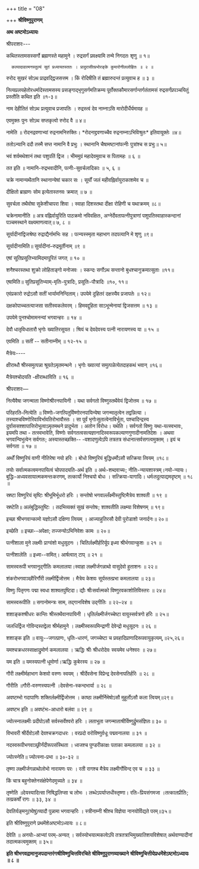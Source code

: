 +++
title = "08"

+++
**श्रीविष्णुपुराणम्**

**अथ अष्टमोऽध्यायः**

श्रीपराशरः---

कथितस्तामसस्सर्गो ब्रह्मणस्ते महामुने । रुद्रसर्गं प्रवक्ष्यामि तन्मे निगदतः शृणु ॥ १॥

      कल्पादावात्मनस्तुल्यं सुतं प्रध्यायतस्ततः । प्रादुरासीत्प्रभोरङ्के कुमारोनीललोहितः ॥ २ ॥

रुरोद सुखरं सोऽथ प्राद्रवद्द्विजसत्तम । किं रोदिषीति तं ब्रह्मारुदन्तं प्रत्युवाच ह ॥ ३ ॥

नित्यप्रलयहेतोरधर्मादेस्तामसस्य प्रसङ्गाद्भृगुसर्गमतिक्रम्य पूर्वोक्तकौमारसर्गान्तर्गतंतामसं रुद्रसर्गंप्रपञ्चयितुं प्रस्तौति कथित इति ॥१-३॥

नाम देहीतितं सोऽथ प्रत्युवाच प्रजापतिः । रुद्रस्त्वं देव नाम्नाऽसि मारोदीर्धैर्यमावह ॥

एवमुक्तः पुनः सोऽथ सप्तकृत्वो रुरोद वै ॥ ४॥

नामेति ॥ रोदनद्रवणाभ्यां रुद्रनामनिरुक्तिः। \*रोदनाद्द्रवणाच्चैव रुद्रनाम्नाऽभिविश्रुतः\* इतिवायूक्तेः ॥४॥

ततोऽन्यानि ददौ तस्मै सप्त नामानि वै प्रभुः । स्थानानि चैषामष्टानांपत्नीः पुत्रांश्च स प्रभुः॥ ५॥

भवं शर्वमथेशानं तथा पशुपतिं द्विज । भीममुग्रं महादेवमुवाच स पितामहः ॥ ६ ॥

तत इति ॥ नामानि-रुद्रभवादीनि, पत्नीः-सुवर्चलादिकाः ॥ ५, ६ ॥

चक्रे नामान्यथैतानि स्थानान्येषां चकार सः । सूर्यों जलं महीवह्निर्वायुराकाशमेव च ॥

दीक्षितो ब्राह्मणः सोम इत्येतास्तनवः क्रमात् ॥ ७ ॥

सुवर्चला तथैवोषा सुकेशीचापरा शिवा । स्वाहा दिशस्तथा दीक्षा रोहिणी च यथाक्रमम् ॥८॥

चक्रेनामानीति ॥ अत्र वह्निर्वायुरिति पाठक्रमो नविवक्षितः, अग्नेर्देवतापत्नीपुत्राणां पशुपतिस्वाहास्कन्दानां पञ्चमस्थाने वक्ष्यमाणत्वात्॥ ७, ८ ॥

सूर्यादीनांद्विजश्रेष्ठ रुद्राद्यैर्नामभिः सह । पत्न्यस्स्मृता महाभाग तदपत्यानि मे शृणु ॥९॥

सूर्यादीनामिति॥ सुर्यादीनां–रुद्रमूर्तीनाम् ॥९ ॥

एषां सूतिप्रसूतिभ्यामिदमापूरितं जगत् ॥ १० ॥

शनैश्चरस्तथा शुक्रो लोहिताङ्गो मनोजवः । स्कन्दः सर्गोऽथ सन्तानो बुधश्चानुक्रमात्सुताः ॥११॥

एषामिति॥ सुतिप्रसूतिभ्याम्-मृतिः-पुत्रादिः, प्रसूतिः-पौत्रादिः ॥१०, ११॥

एवंप्रकारो रुद्रोऽसौ सतीं भार्यामनिन्दिताम्। उपयेमे दुहितरं दक्षस्यैव प्रजापतेः ॥ १२॥

दक्षकोपाच्चतत्याजसा सतीस्वकलेवरम् । हिमवद्दुहिता साऽभून्मेनायां द्विजसत्तम ॥ १३ ॥

उपयेमे पुनश्चोमामनन्यां भगवान्हरः ॥ १४ ॥

देवौ धातृविधातारौ भृगोः ख्यातिरसूयत । श्रियं च देवदेवस्य पत्नी नारायणस्य या ॥ १५ ॥

एवमिति ॥ सतीं -- सतीनाम्नीम् ॥ १२-१५ ॥

मैत्रेयः----

क्षीराब्धौ श्रीस्समुत्पन्ना श्रूयतेऽमृतमन्थने । भृगोः ख्यात्यां समुत्पन्नेत्येतदाहकथं भवान् ॥१६॥

मैत्रेयश्चोदयति -क्षीराब्धाविति ॥ १६ ॥

श्रीपराशरः—

नित्यैवैषा जगन्माता विष्णोश्रीरनपायिनी । यथा सर्वगतो विष्णुस्तथैवेयं द्विजोत्तम ॥ १७ ॥

परिहरति–नित्येति ॥ विष्णोः-जगत्पितुर्विष्णोरनपायिन्येषा जगन्मातृत्वेन तद्वन्नित्या । तस्याश्चविष्णोरिवाविर्भावतिरोभावौस्तः । सा पूर्वं भृगोःसुतात्वेनाविर्भूता, पश्चादिन्द्रस्य दुर्वाससश्शापात्तिरोभूत्वाऽमृतमथने प्रादुर्भता । अतोन विरोधः। यथेति । सर्वगतो विष्णुः यथा-यत्स्वभावः, इयमपि तथा - तत्स्वभावेति, विष्णोः सर्वगतत्वसत्यज्ञानादिस्वरूपकल्याणगुणादीनामतिदेशः । अथवा भगवान्विभुत्वेन सर्वगतः;
अस्यास्तच्छक्ति-- -वशादणुत्वेऽपि तत्रतत्र संधानात्सर्वसगत्वमुक्तम् । इयं च सर्वगता ॥ १७ ॥

अर्थों विष्णुरियं वाणी नीतिरेषा नयो हरिः । बोधो विष्णुरियं बुद्धिधर्मोऽसौ सत्क्रिया त्वियम् ॥१८॥

तयोः सर्वात्मकत्वमनपायित्वं चोपपादयति-अर्थ इति ॥ अर्थः-शब्दवाच्यः; नीतिः-न्यायशास्त्रम्।नयो-न्यायः। बुद्धिः-अध्यवसायात्मकमन्तःकरणम्, तत्कार्यो निश्चयो बोधः । सत्क्रिया-यागादिः। धर्मःतदुत्पाद्यमदृष्टम् ॥ १८ ॥

स्रष्टा विष्णुरियं सृष्टिः श्रीभूमिर्भूधरो हरिः । सन्तोषो भगवाल्लँक्ष्मीस्तुष्टिमैत्रेय शाश्वती ॥ १९ ॥

स्रष्टेति॥ अलंबुद्धिस्तुष्टिः । तदभिव्यक्तं सुखं सन्तोषः; शाश्वतीति लक्ष्म्या विशेषणम् ॥ १९॥

इच्छा श्रीभगवान्कामो यज्ञोऽसौ दक्षिणा त्वियम् । आज्याहुतिरसौ देवी पुरोडाशो जनार्दनः॥ २०॥

इच्छेति ॥ इच्छा--अपेक्षा; तज्जन्योऽभिनिवेशः कामः ॥ २०॥

पत्नीशाला मुने लक्ष्मीः प्राग्वंशो मधुसूदनः । चितिर्लक्ष्मीर्हरिर्यूप इध्मा श्रीर्भगवान्कुशः ॥ २१ ॥

पत्नीशालेति ॥ इध्मा--समित्। आर्षत्वात् टाप् ॥ २१ ॥

सामस्वरूपी भगवानुद्गीतिः कमलालया।स्वाहा लक्ष्मीर्जगन्नाथो वासुदेवो हुताशनः ॥ २२॥

शंकरोभगवाञ्छौरिर्गौरी लक्ष्मीर्द्विजोत्तम । मैत्रेय केशवः सूर्यस्तत्प्रभा कमलालया ॥ २३॥

विष्णुः पितृगणः पद्मा स्वधा शाश्वतपुष्टिदा। द्यौः श्रीःसर्वात्मको विष्णुरवकाशोतिविस्तरः ॥ २४॥

सामस्वरूपीति ॥ सगानोमन्त्रः साम, तद्गानविशेष उद्गीतिः ॥ २२–२४ ॥

शशाङ्कश्श्रीधरः कान्तिः श्रीस्तथैवानपायिनी । धृतिर्लक्ष्मीर्जगच्चेष्टा वायुस्सर्वत्रगो हरिः ॥ २५॥

जलधिर्द्विज गोविन्दस्तद्वेला श्रीर्महामुने । लक्ष्मीस्वरूपमिन्द्राणी देवेन्द्रो मधुसूदनः ॥ २६ ॥

शशाङ्क इति ॥ वायुः--जगत्प्राणः, धृतिः-धारणं, जगच्चेष्टा च प्रवहादिप्राणादिरूपवायुकृत्यम्,॥२५,२६॥

यमश्चक्रधरस्साक्षाद्रुमोर्ण कमलालया । ऋद्धिः श्रीः श्रीधरोदेवः स्वयमेव धनेश्वरः ॥ २७॥

यम इति ॥ यमस्यपत्नी धूमोर्णा।ऋद्धिः कुबेरस्य ॥ २७ ॥

गौरी लक्ष्मीर्महाभाग केशवो वरुणः स्वयम् । श्रीर्देवसेना विप्रेन्द्र देवसेनापतिर्हरिः ॥ २८ ॥

गौरीति ॥गौरी-वरुणस्यपत्नी ।देवसेना-स्कन्दभार्या ॥ २८ ॥

अवष्टम्भो गदापाणिः शक्तिर्लक्ष्मीर्द्विजोत्तम । काष्ठा लक्ष्मीर्निमेषोऽसौ मुहूर्तोऽसौ कला त्वियम्॥२९॥

अवष्टभ इति ॥ अवष्टंभः-आधारो बलंवा ॥ २९ ॥

ज्योत्स्नालक्ष्मीः प्रदीपोऽसौ सर्वस्सर्वेश्वरो हरिः । लताभूता जगन्माताश्रीर्विष्णुर्द्रुमसंज्ञितः॥ ३० ॥

विभावरी श्रीर्देवोऽसौ देवश्चक्रगदाधरः । वरप्रदो वरोविष्णुर्वधूः पद्मवनालया ॥ ३१ ॥

नदस्वरूपीभगवाञ्छ्रीर्नंदीरूपसंस्थिता । ध्वजश्च पुण्डरीकाक्षः पताका कमलालया ॥ ३२ ॥

ज्योत्स्नेति॥ ज्योत्स्ना-प्रभा ॥ ३०-३२ ॥

तृष्णा लक्ष्मीर्जगन्नाथोलोभो नारायणः परः । रती रागश्च मैत्रेय लक्ष्मीर्गोविन्द एव च ॥ ३३ ॥

किं चात्र बहुनोक्तेनसंक्षेपेणेदमुच्यते ॥ ३४ ॥

तृष्णेति ॥देयस्यादित्सा निषिद्धलिप्सा च लोभः । लब्धेऽपर्याप्तधीस्तृष्णा। रतिः-प्रियसंगमजा ।तत्कालप्रीतिः; तत्प्रकर्षों रागः ॥ ३३, ३४ ॥

देवतिर्यङ्मनु(ष्येषु)ष्यादौ पुन्नामा भगवान्हरिः । स्त्रीनाम्नी श्रीश्च विज्ञेया नानयोर्विद्यते परम्॥३५॥

इति श्रीविष्णुपुराणे प्रथमेंशेअष्टमोऽध्यायः ॥ ८॥

देवेति ॥ अनयोः-आभ्यां परम्-अन्यत् । सर्वस्योभयात्मकत्वेऽपि तत्रतत्राभिमुख्यातिशयविशेषात् अर्थवाण्यादीनां तदात्मकत्वमुक्तम् ॥ ३५॥

**इति श्रीभगवद्रामानुजपदान्तरंगश्रीविष्णुचित्तविरचिते श्रीविष्णुपुराणव्याख्याने श्रीविष्णुचित्तीयेप्रधमेंशेऽष्टमोऽध्यायः ॥ ८ ॥**
